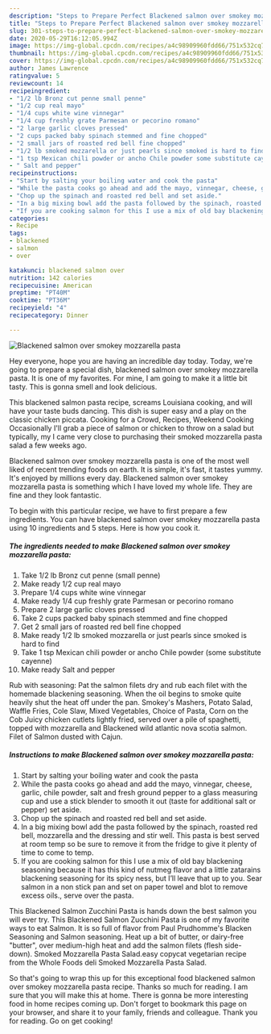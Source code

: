 ```yaml
---
description: "Steps to Prepare Perfect Blackened salmon over smokey mozzarella pasta"
title: "Steps to Prepare Perfect Blackened salmon over smokey mozzarella pasta"
slug: 301-steps-to-prepare-perfect-blackened-salmon-over-smokey-mozzarella-pasta
date: 2020-05-29T16:12:05.994Z
image: https://img-global.cpcdn.com/recipes/a4c98909960fdd66/751x532cq70/blackened-salmon-over-smokey-mozzarella-pasta-recipe-main-photo.jpg
thumbnail: https://img-global.cpcdn.com/recipes/a4c98909960fdd66/751x532cq70/blackened-salmon-over-smokey-mozzarella-pasta-recipe-main-photo.jpg
cover: https://img-global.cpcdn.com/recipes/a4c98909960fdd66/751x532cq70/blackened-salmon-over-smokey-mozzarella-pasta-recipe-main-photo.jpg
author: James Lawrence
ratingvalue: 5
reviewcount: 14
recipeingredient:
- "1/2 lb Bronz cut penne small penne"
- "1/2 cup real mayo"
- "1/4 cups white wine vinnegar"
- "1/4 cup freshly grate Parmesan or pecorino romano"
- "2 large garlic cloves pressed"
- "2 cups packed baby spinach stemmed and fine chopped"
- "2 small jars of roasted red bell fine chopped"
- "1/2 lb smoked mozzarella or just pearls since smoked is hard to find"
- "1 tsp Mexican chili powder or ancho Chile powder some substitute cayenne"
- " Salt and pepper"
recipeinstructions:
- "Start by salting your boiling water and cook the pasta"
- "While the pasta cooks go ahead and add the mayo, vinnegar, cheese, garlic, chile powder, salt and fresh ground pepper to a glass measuring cup and use a stick blender to smooth it out (taste for additional salt or pepper) set aside."
- "Chop up the spinach and roasted red bell and set aside."
- "In a big mixing bowl add the pasta followed by the spinach, roasted red bell, mozzarella and the dressing and stir well. This pasta is best served at room temp so be sure to remove it from the fridge to give it plenty of time to come to temp."
- "If you are cooking salmon for this I use a mix of old bay blackening seasoning because it has this kind of nutmeg flavor and a little zatarains blackening seasoning for its spicy ness, but I’ll leave that up to you. Sear salmon in a non stick pan and set on paper towel and blot to remove excess oils., serve over the pasta."
categories:
- Recipe
tags:
- blackened
- salmon
- over

katakunci: blackened salmon over 
nutrition: 142 calories
recipecuisine: American
preptime: "PT40M"
cooktime: "PT36M"
recipeyield: "4"
recipecategory: Dinner

---
```



![Blackened salmon over smokey mozzarella pasta](https://img-global.cpcdn.com/recipes/a4c98909960fdd66/751x532cq70/blackened-salmon-over-smokey-mozzarella-pasta-recipe-main-photo.jpg)

Hey everyone, hope you are having an incredible day today. Today, we're going to prepare a special dish, blackened salmon over smokey mozzarella pasta. It is one of my favorites. For mine, I am going to make it a little bit tasty. This is gonna smell and look delicious.

This blackened salmon pasta recipe, screams Louisiana cooking, and will have your taste buds dancing. This dish is super easy and a play on the classic chicken piccata. Cooking for a Crowd, Recipes, Weekend Cooking Occasionally I&#39;ll grab a piece of salmon or chicken to throw on a salad but typically, my I came very close to purchasing their smoked mozzarella pasta salad a few weeks ago.

Blackened salmon over smokey mozzarella pasta is one of the most well liked of recent trending foods on earth. It is simple, it's fast, it tastes yummy. It's enjoyed by millions every day. Blackened salmon over smokey mozzarella pasta is something which I have loved my whole life. They are fine and they look fantastic.


To begin with this particular recipe, we have to first prepare a few ingredients. You can have blackened salmon over smokey mozzarella pasta using 10 ingredients and 5 steps. Here is how you cook it.

<!--inarticleads1-->

##### The ingredients needed to make Blackened salmon over smokey mozzarella pasta:

1. Take 1/2 lb Bronz cut penne (small penne)
1. Make ready 1/2 cup real mayo
1. Prepare 1/4 cups white wine vinnegar
1. Make ready 1/4 cup freshly grate Parmesan or pecorino romano
1. Prepare 2 large garlic cloves pressed
1. Take 2 cups packed baby spinach stemmed and fine chopped
1. Get 2 small jars of roasted red bell fine chopped
1. Make ready 1/2 lb smoked mozzarella or just pearls since smoked is hard to find
1. Take 1 tsp Mexican chili powder or ancho Chile powder (some substitute cayenne)
1. Make ready  Salt and pepper


Rub with seasoning: Pat the salmon filets dry and rub each filet with the homemade blackening seasoning. When the oil begins to smoke quite heavily shut the heat off under the pan. Smokey&#39;s Mashers, Potato Salad, Waffle Fries, Cole Slaw, Mixed Vegetables, Choice of Pasta, Corn on the Cob Juicy chicken cutlets lightly fried, served over a pile of spaghetti, topped with mozzarella and Blackened wild atlantic nova scotia salmon. Filet of Salmon dusted with Cajun. 

<!--inarticleads2-->

##### Instructions to make Blackened salmon over smokey mozzarella pasta:

1. Start by salting your boiling water and cook the pasta
1. While the pasta cooks go ahead and add the mayo, vinnegar, cheese, garlic, chile powder, salt and fresh ground pepper to a glass measuring cup and use a stick blender to smooth it out (taste for additional salt or pepper) set aside.
1. Chop up the spinach and roasted red bell and set aside.
1. In a big mixing bowl add the pasta followed by the spinach, roasted red bell, mozzarella and the dressing and stir well. This pasta is best served at room temp so be sure to remove it from the fridge to give it plenty of time to come to temp.
1. If you are cooking salmon for this I use a mix of old bay blackening seasoning because it has this kind of nutmeg flavor and a little zatarains blackening seasoning for its spicy ness, but I’ll leave that up to you. Sear salmon in a non stick pan and set on paper towel and blot to remove excess oils., serve over the pasta.


This Blackened Salmon Zucchini Pasta is hands down the best salmon you will ever try. This Blackened Salmon Zucchini Pasta is one of my favorite ways to eat Salmon. It is so full of flavor from Paul Prudhomme&#39;s Blacken Seasoning and Salmon seasoning. Heat up a bit of butter, or dairy-free &#34;butter&#34;, over medium-high heat and add the salmon filets (flesh side-down). Smoked Mozzarella Pasta Salad.easy copycat vegetarian recipe from the Whole Foods deli Smoked Mozzarella Pasta Salad. 

So that's going to wrap this up for this exceptional food blackened salmon over smokey mozzarella pasta recipe. Thanks so much for reading. I am sure that you will make this at home. There is gonna be more interesting food in home recipes coming up. Don't forget to bookmark this page on your browser, and share it to your family, friends and colleague. Thank you for reading. Go on get cooking!
